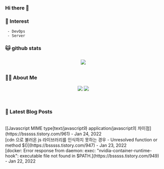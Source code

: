 
### Hi there 👋   

### 📖   Interest   
     - DevOps   
     - Server  

###  🐱 github stats  

<div id="main" align="center">
    <img src="https://github-readme-stats.vercel.app/api?username=qpyu66&hide=stars,contribs&count_private=true&show_icons=true"
        style="height: auto; margin-left: 20px; margin-right: 20px; padding: 10px;"/>
</div>

###  💁‍♀️ About Me  
<p align="center">
    <a href="https://bsssss.tistory.com/"><img src="https://img.shields.io/badge/Blog-FF5722?style=flat-square&logo=Blogger&logoColor=white"/></a>
    <a href="mailto:qpyu66@gmail.com"><img src="https://img.shields.io/badge/Gmail-d14836?style=flat-square&logo=Gmail&logoColor=white&link=qpyu66@gmail.com"/></a>
</p>

<br>

### 📕 Latest Blog Posts   
<br>
[[Javascript MIME type]text/javascript와 application/javascript의 차이점](https://bsssss.tistory.com/961) - Jan 24, 2022<br>
[cdn 으로 불러온 js 라이브러리를 인식하지 못하는 경우 - Unresolved function or method $()](https://bsssss.tistory.com/947) - Jan 23, 2022<br>
[docker: Error response from daemon: exec: "nvidia-container-runtime-hook": executable file not found in $PATH.](https://bsssss.tistory.com/949) - Jan 22, 2022<br>
